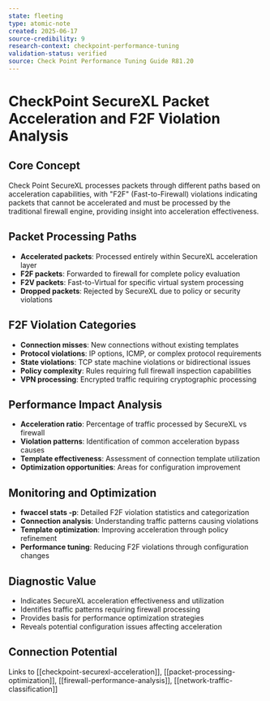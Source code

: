 ```yaml
---
state: fleeting
type: atomic-note
created: 2025-06-17
source-credibility: 9
research-context: checkpoint-performance-tuning
validation-status: verified
source: Check Point Performance Tuning Guide R81.20
---
```


# CheckPoint SecureXL Packet Acceleration and F2F Violation Analysis

## Core Concept
Check Point SecureXL processes packets through different paths based on acceleration capabilities, with "F2F" (Fast-to-Firewall) violations indicating packets that cannot be accelerated and must be processed by the traditional firewall engine, providing insight into acceleration effectiveness.

## Packet Processing Paths
- **Accelerated packets**: Processed entirely within SecureXL acceleration layer
- **F2F packets**: Forwarded to firewall for complete policy evaluation
- **F2V packets**: Fast-to-Virtual for specific virtual system processing
- **Dropped packets**: Rejected by SecureXL due to policy or security violations

## F2F Violation Categories
- **Connection misses**: New connections without existing templates
- **Protocol violations**: IP options, ICMP, or complex protocol requirements
- **State violations**: TCP state machine violations or bidirectional issues
- **Policy complexity**: Rules requiring full firewall inspection capabilities
- **VPN processing**: Encrypted traffic requiring cryptographic processing

## Performance Impact Analysis
- **Acceleration ratio**: Percentage of traffic processed by SecureXL vs firewall
- **Violation patterns**: Identification of common acceleration bypass causes
- **Template effectiveness**: Assessment of connection template utilization
- **Optimization opportunities**: Areas for configuration improvement

## Monitoring and Optimization
- **fwaccel stats -p**: Detailed F2F violation statistics and categorization
- **Connection analysis**: Understanding traffic patterns causing violations
- **Template optimization**: Improving acceleration through policy refinement
- **Performance tuning**: Reducing F2F violations through configuration changes

## Diagnostic Value
- Indicates SecureXL acceleration effectiveness and utilization
- Identifies traffic patterns requiring firewall processing
- Provides basis for performance optimization strategies
- Reveals potential configuration issues affecting acceleration

## Connection Potential
Links to [[checkpoint-securexl-acceleration]], [[packet-processing-optimization]], [[firewall-performance-analysis]], [[network-traffic-classification]]